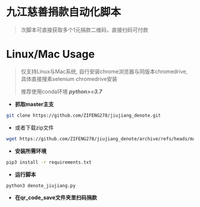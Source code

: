 # 九江慈善捐款自动化脚本
> 次脚本可直接获取多个1元捐款二维码，直接扫码可付款

# Linux/Mac Usage
>仅支持Linux与Mac系统, 自行安装chrome浏览器与同版本chromedrive, 具体直接搜素selenium chromedrive安装
> 
> 推荐使用conda环境 ***python>=3.7***

- **抓取master主支**
```bash
git clone https://github.com/ZIFENG278/jiujiang_denote.git
```
- 或者下载zip文件
```bash
wget https://github.com/ZIFENG278/jiujiang_denote/archive/refs/heads/master.zip
```
- **安装所需环境**
```bash
pip3 install -r requirements.txt
```
- **运行脚本**
```bash
python3 denote_jiujiang.py
```
- **在qr_code_save文件夹里扫码捐款**

